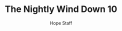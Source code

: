 ---
image: /assets/img/nwd/10_nwd_john_1_4_nlt.png
title: The Nightly Wind Down 10
categories:
  - The Nightly Wind Down
author: Hope Staff
notes: The Nightly Wind Down 10
embed: >-
  EMBED_GOES_HERE
transcript: >-
  SOME LINES OF TEXT START HERE
---